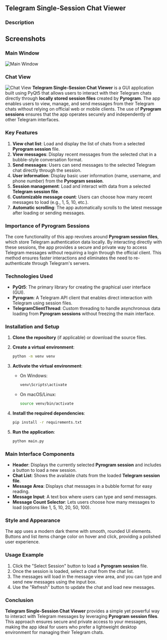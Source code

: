 ## Telegram Single-Session Chat Viewer

### Description
## Screenshots

### Main Window
![Main Window](images/main_window.png)

### Chat View
![Chat View](images/chat_view.png)
**Telegram Single-Session Chat Viewer** is a GUI application built using PyQt5 that allows users to interact with their Telegram chats directly through **locally stored session files** created by **Pyrogram**. The app enables users to view, manage, and send messages from their Telegram chats without relying on official web or mobile clients. The use of **Pyrogram sessions** ensures that the app operates securely and independently of other Telegram interfaces.

### Key Features

1. **View chat list**: Load and display the list of chats from a selected **Pyrogram session** file.
2. **View messages**: Display recent messages from the selected chat in a bubble-style conversation format.
3. **Send messages**: Users can send messages to the selected Telegram chat directly through the session.
4. **User information**: Display basic user information (name, username, and phone number) from the **Pyrogram session**.
5. **Session management**: Load and interact with data from a selected **Telegram session file**.
6. **Customizable message count**: Users can choose how many recent messages to load (e.g., 1, 5, 10, etc.).
7. **Automatic scrolling**: The app automatically scrolls to the latest message after loading or sending messages.

### Importance of Pyrogram Sessions

The core functionality of this app revolves around **Pyrogram session files**, which store Telegram authentication data locally. By interacting directly with these sessions, the app provides a secure and private way to access Telegram messages without requiring a login through the official client. This method ensures faster interactions and eliminates the need to re-authenticate through Telegram's servers.

### Technologies Used

- **PyQt5**: The primary library for creating the graphical user interface (GUI).
- **Pyrogram**: A Telegram API client that enables direct interaction with Telegram using session files.
- **TelegramClientThread**: Custom threading to handle asynchronous data loading from **Pyrogram sessions** without freezing the main interface.

### Installation and Setup

1. **Clone the repository** (if applicable) or download the source files.
   
2. **Create a virtual environment**:
   ```bash
   python -m venv venv
   ```

3. **Activate the virtual environment**:
   - On Windows:
     ```bash
     venv\Scripts\activate
     ```
   - On macOS/Linux:
     ```bash
     source venv/bin/activate
     ```

4. **Install the required dependencies**:
   ```bash
   pip install -r requirements.txt
   ```

5. **Run the application**:
   ```bash
   python main.py
   ```

### Main Interface Components

- **Header**: Displays the currently selected **Pyrogram session** and includes a button to load a new session.
- **Chat List**: Shows the available chats from the loaded **Telegram session file**.
- **Message Area**: Displays chat messages in a bubble format for easy reading.
- **Message Input**: A text box where users can type and send messages.
- **Message Count Selector**: Lets users choose how many messages to load (options like 1, 5, 10, 20, 50, 100).

### Style and Appearance

The app uses a modern dark theme with smooth, rounded UI elements. Buttons and list items change color on hover and click, providing a polished user experience.

### Usage Example

1. Click the "Select Session" button to load a **Pyrogram session** file.
2. Once the session is loaded, select a chat from the chat list.
3. The messages will load in the message view area, and you can type and send new messages using the input box.
4. Use the "Refresh" button to update the chat and load new messages.

### Conclusion

**Telegram Single-Session Chat Viewer** provides a simple yet powerful way to interact with Telegram messages by leveraging **Pyrogram session files**. This approach ensures secure and private access to your messages, making the app ideal for users who prefer a lightweight desktop environment for managing their Telegram chats.
